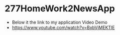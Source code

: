 # 277HomeWork2NewsApp

* Below it the link to my application Video Demo
* https://www.youtube.com/watch?v=BxbVjMEKTIE
